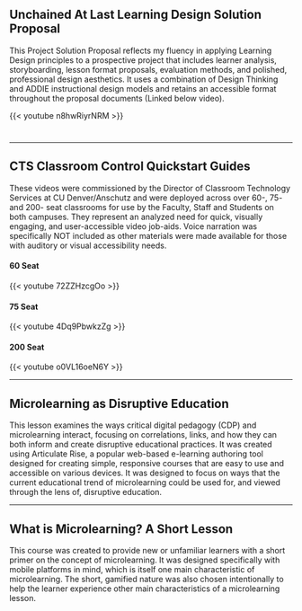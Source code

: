 ## Unchained At Last Learning Design Solution Proposal
This Project Solution Proposal reflects my fluency in applying Learning Design principles to a prospective project that includes learner analysis, storyboarding, lesson format proposals, evaluation methods, and polished, professional design aesthetics. It uses a combination of Design Thinking and ADDIE instructional design models and retains an accessible format throughout the proposal documents (Linked below video).

{{< youtube n8hwRiyrNRM >}}

# 
---

## CTS Classroom Control Quickstart Guides
These videos were commissioned by the Director of Classroom Technology Services at CU Denver/Anschutz and were deployed across over 60-, 75- and 200- seat classrooms for use by the Faculty, Staff and Students on both campuses. They represent an analyzed need for quick, visually engaging, and user-accessible video job-aids. Voice narration was specifically NOT included as other materials were made available for those with auditory or visual accessibility needs.

#### 60 Seat
{{< youtube 72ZZHzcgOo >}}


#### 75 Seat
{{< youtube 4Dq9PbwkzZg >}}


#### 200 Seat
{{< youtube o0VL16oeN6Y >}}

---

## Microlearning as Disruptive Education
This lesson examines the ways critical digital pedagogy (CDP) and microlearning interact, focusing on correlations, links, and how they can both inform and create disruptive educational practices. It was created using Articulate Rise, a popular web-based e-learning authoring tool designed for creating simple, responsive courses that are easy to use and accessible on various devices. It was designed to focus on ways that the current educational trend of microlearning could be used for, and viewed through the lens of, disruptive education.

---

## What is Microlearning? A Short Lesson
This course was created to provide new or unfamiliar learners with a short primer on the concept of microlearning. It was designed specifically with mobile platforms in mind, which is itself one main characteristic of microlearning. The short, gamified nature was also chosen intentionally to help the learner experience other main characteristics of a microlearning lesson.

